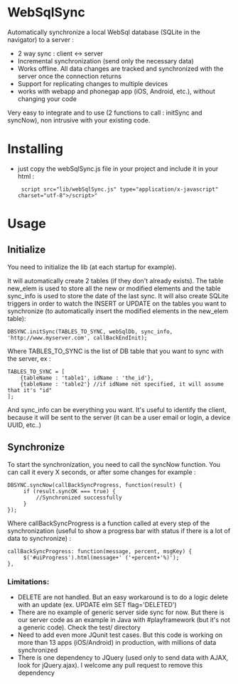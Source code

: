 WebSqlSync
=====================
Automatically synchronize a local WebSql database (SQLite in the navigator) to a server :

 - 2 way sync : client <-> server
 - Incremental synchronization (send only the necessary data)
 - Works offline. All data changes are tracked and synchronized with the server once the connection returns
 - Support for replicating changes to multiple devices
 - works with webapp and phonegap app (iOS, Android, etc.), without changing your code

Very easy to integrate and to use (2 functions to call : initSync and syncNow), non intrusive with your existing code.

Installing
==========

 - just copy the webSqlSync.js file in your project and include it in your html :
 
        script src="lib/webSqlSync.js" type="application/x-javascript" charset="utf-8">/script>"


Usage
=============

## Initialize
You need to initialize the lib (at each startup for example).

It will automatically create 2 tables (if they don't already exists). The table new_elem is used to store all the new or modified elements and the table sync_info is used to store the date of the last sync. It will also create SQLite triggers in order to watch the INSERT or UPDATE on the tables you want to synchronize (to automatically insert the modified elements in the new_elem table):

    DBSYNC.initSync(TABLES_TO_SYNC, webSqlDb, sync_info, 'http://www.myserver.com', callBackEndInit);

Where TABLES_TO_SYNC is the list of DB table that you want to sync with the server, ex :

    TABLES_TO_SYNC = [
        {tableName : 'table1', idName : 'the_id'},
        {tableName : 'table2'} //if idName not specified, it will assume that it's "id"
    ];

And sync_info can be everything you want. It's useful to identify the client, because it will be sent to the server (it can be a user email or login, a device UUID, etc..)

## Synchronize
To start the synchronization, you need to call the syncNow function. You can call it every X seconds, or after some changes for example :

    DBSYNC.syncNow(callBackSyncProgress, function(result) {
         if (result.syncOK === true) {
             //Synchronized successfully
         }
    });
	
Where callBackSyncProgress is a function called at every step of the synchronization (useful to show a progress bar with status if there is a lot of data to synchronize) :

    callBackSyncProgress: function(message, percent, msgKey) {
         $('#uiProgress').html(message+' ('+percent+'%)');
    },


### Limitations:

 - DELETE are not handled. But an easy workaround is to do a logic delete with an update (ex. UPDATE elm SET flag='DELETED')
 - There are no example of generic server side sync for now. But there is our server code as an example in Java with #playframework (but it's not a generic code). Check the test/ directory
 - Need to add even more JQunit test cases. But this code is working on more than 13 apps (iOS/Android) in production, with millions of data synchronized
 - There is one dependency to JQuery (used only to send data with AJAX, look for jQuery.ajax). I welcome any pull request to remove this dependency
